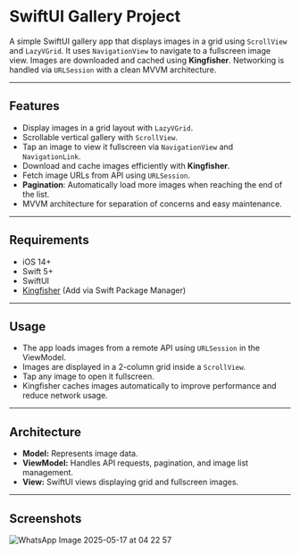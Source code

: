 # SwiftUI Gallery Project

A simple SwiftUI gallery app that displays images in a grid using `ScrollView` and `LazyVGrid`. It uses `NavigationView` to navigate to a fullscreen image view. Images are downloaded and cached using **Kingfisher**. Networking is handled via `URLSession` with a clean MVVM architecture.

---

## Features

- Display images in a grid layout with `LazyVGrid`.
- Scrollable vertical gallery with `ScrollView`.
- Tap an image to view it fullscreen via `NavigationView` and `NavigationLink`.
- Download and cache images efficiently with **Kingfisher**.
- Fetch image URLs from API using `URLSession`.
- **Pagination**: Automatically load more images when reaching the end of the list.
- MVVM architecture for separation of concerns and easy maintenance.

---

## Requirements

- iOS 14+
- Swift 5+
- SwiftUI
- [Kingfisher](https://github.com/onevcat/Kingfisher) (Add via Swift Package Manager)

---

## Usage

- The app loads images from a remote API using `URLSession` in the ViewModel.
- Images are displayed in a 2-column grid inside a `ScrollView`.
- Tap any image to open it fullscreen.
- Kingfisher caches images automatically to improve performance and reduce network usage.

---

## Architecture

- **Model:** Represents image data.
- **ViewModel:** Handles API requests, pagination, and image list management.
- **View:** SwiftUI views displaying grid and fullscreen images.

---
## Screenshots

![WhatsApp Image 2025-05-17 at 04 22 57](https://github.com/user-attachments/assets/e81c58f5-f812-4d17-91ff-a350827c4057)


